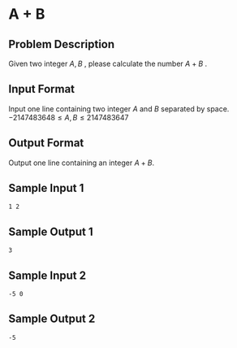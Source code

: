 # A + B

## Problem Description

Given two integer $A,B$ , please calculate the number $A+B$ .

## Input Format

Input one line containing two integer $A$ and $B$ separated by space.
$-2147483648\le A,B\le 2147483647$

## Output Format

Output one line containing an integer $A+B$.

## Sample Input 1

```
1 2
```

## Sample Output 1

```
3
```

## Sample Input 2

```
-5 0
```

## Sample Output 2

```
-5
```

